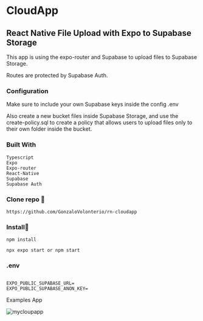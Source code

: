 # CloudApp

## React Native File Upload with Expo to Supabase Storage

This app is using the expo-router and Supabase to upload files to Supabase Storage.

Routes are protected by Supabase Auth.

### Configuration

Make sure to include your own Supabase keys inside the config .env 

Also create a new bucket files inside Supabase Storage, and use the create-policy.sql to create a policy that allows users to upload files only to their own folder inside the bucket.

### Built With

```
Typescript
Expo
Expo-router
React-Native
Supabase
Supabase Auth
```

### Clone repo 🔧

```
https://github.com/GonzaloVolonterio/rn-cloudapp

```
### Install🔧

```
npm install

npx expo start or npm start

```


### .env

```

EXPO_PUBLIC_SUPABASE_URL=
EXPO_PUBLIC_SUPABASE_ANON_KEY=

```

Examples App

![mycloupapp](https://github.com/GonzaloVolonterio/rn-cloudapp/assets/64506662/2ff973df-017b-4dac-8b21-528e6939d65a)





